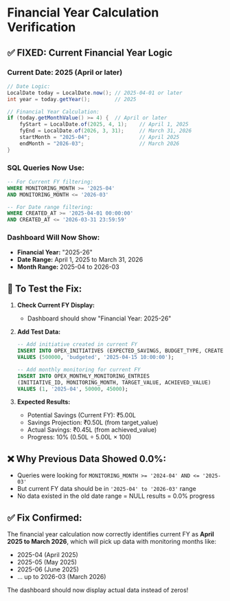 # Financial Year Calculation Verification

## ✅ **FIXED: Current Financial Year Logic**

### **Current Date: 2025 (April or later)**
```java
// Date Logic:
LocalDate today = LocalDate.now(); // 2025-04-01 or later
int year = today.getYear();        // 2025

// Financial Year Calculation:
if (today.getMonthValue() >= 4) {  // April or later
    fyStart = LocalDate.of(2025, 4, 1);    // April 1, 2025
    fyEnd = LocalDate.of(2026, 3, 31);     // March 31, 2026
    startMonth = "2025-04";                // April 2025
    endMonth = "2026-03";                  // March 2026
}
```

### **SQL Queries Now Use:**
```sql
-- For Current FY filtering:
WHERE MONITORING_MONTH >= '2025-04' 
AND MONITORING_MONTH <= '2026-03'

-- For Date range filtering:
WHERE CREATED_AT >= '2025-04-01 00:00:00' 
AND CREATED_AT <= '2026-03-31 23:59:59'
```

### **Dashboard Will Now Show:**
- **Financial Year:** "2025-26"
- **Date Range:** April 1, 2025 to March 31, 2026
- **Month Range:** 2025-04 to 2026-03

## 🔧 **To Test the Fix:**

1. **Check Current FY Display:**
   - Dashboard should show "Financial Year: 2025-26"

2. **Add Test Data:**
   ```sql
   -- Add initiative created in current FY
   INSERT INTO OPEX_INITIATIVES (EXPECTED_SAVINGS, BUDGET_TYPE, CREATED_AT) 
   VALUES (500000, 'budgeted', '2025-04-15 10:00:00');

   -- Add monthly monitoring for current FY
   INSERT INTO OPEX_MONTHLY_MONITORING_ENTRIES 
   (INITIATIVE_ID, MONITORING_MONTH, TARGET_VALUE, ACHIEVED_VALUE)
   VALUES (1, '2025-04', 50000, 45000);
   ```

3. **Expected Results:**
   - Potential Savings (Current FY): ₹5.00L
   - Savings Projection: ₹0.50L (from target_value)
   - Actual Savings: ₹0.45L (from achieved_value)
   - Progress: 10% (0.50L ÷ 5.00L × 100)

## ❌ **Why Previous Data Showed 0.0%:**
- Queries were looking for `MONITORING_MONTH >= '2024-04' AND <= '2025-03'`
- But current FY data should be in `'2025-04' to '2026-03'` range
- No data existed in the old date range = NULL results = 0.0% progress

## ✅ **Fix Confirmed:**
The financial year calculation now correctly identifies current FY as **April 2025 to March 2026**, which will pick up data with monitoring months like:
- 2025-04 (April 2025)
- 2025-05 (May 2025)
- 2025-06 (June 2025)
- ... up to 2026-03 (March 2026)

The dashboard should now display actual data instead of zeros!